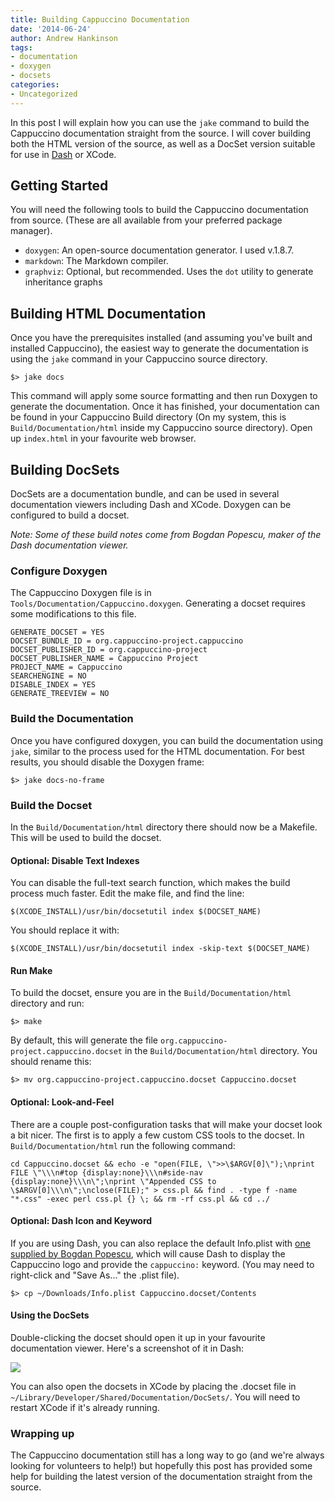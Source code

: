 ```yaml
---
title: Building Cappuccino Documentation
date: '2014-06-24'
author: Andrew Hankinson
tags:
- documentation
- doxygen
- docsets
categories:
- Uncategorized
---
```


In this post I will explain how you can use the `jake` command to build the Cappuccino documentation straight from the source. I will cover building both the HTML version of the source, as well as a DocSet version suitable for use in [Dash](http://kapeli.com/dash) or XCode.

## Getting Started

You will need the following tools to build the Cappuccino documentation from source. (These are all available from your preferred package manager).

 * `doxygen`: An open-source documentation generator. I used v.1.8.7.
 * `markdown`: The Markdown compiler.
 * `graphviz`: Optional, but recommended. Uses the `dot` utility to generate inheritance graphs

## Building HTML Documentation

Once you have the prerequisites installed (and assuming you've built and installed Cappuccino), the easiest way to generate the documentation is using the `jake` command in your Cappuccino source directory.

`$> jake docs`

This command will apply some source formatting and then run Doxygen to generate the documentation. Once it has finished, your documentation can be found in your Cappuccino Build directory (On my system, this is `Build/Documentation/html` inside my Cappuccino source directory). Open up `index.html` in your favourite web browser.

## Building DocSets

DocSets are a documentation bundle, and can be used in several documentation viewers including Dash and XCode. Doxygen can be configured to build a docset.

*Note: Some of these build notes come from Bogdan Popescu, maker of the Dash documentation viewer.*

### Configure Doxygen

The Cappuccino Doxygen file is in `Tools/Documentation/Cappuccino.doxygen`. Generating a docset requires some modifications to this file.

```
GENERATE_DOCSET = YES
DOCSET_BUNDLE_ID = org.cappuccino-project.cappuccino
DOCSET_PUBLISHER_ID = org.cappuccino-project
DOCSET_PUBLISHER_NAME = Cappuccino Project
PROJECT_NAME = Cappuccino
SEARCHENGINE = NO
DISABLE_INDEX = YES
GENERATE_TREEVIEW = NO
```

### Build the Documentation

Once you have configured doxygen, you can build the documentation using `jake`, similar to the process used for the HTML documentation. For best results, you should disable the Doxygen frame:

`$> jake docs-no-frame`

### Build the Docset

In the `Build/Documentation/html` directory there should now be a Makefile. This will be used to build the docset.

#### Optional: Disable Text Indexes

You can disable the full-text search function, which makes the build process much faster. Edit the make file, and find the line:

`$(XCODE_INSTALL)/usr/bin/docsetutil index $(DOCSET_NAME)`

You should replace it with:

`$(XCODE_INSTALL)/usr/bin/docsetutil index -skip-text $(DOCSET_NAME)`

#### Run Make

To build the docset, ensure you are in the `Build/Documentation/html` directory and run:

`$> make`

By default, this will generate the file `org.cappuccino-project.cappuccino.docset` in the `Build/Documentation/html` directory. You should rename this:

`$> mv org.cappuccino-project.cappuccino.docset Cappuccino.docset`

#### Optional: Look-and-Feel

There are a couple post-configuration tasks that will make your docset look a bit nicer. The first is to apply a few custom CSS tools to the docset. In `Build/Documentation/html` run the following command:

```
cd Cappuccino.docset && echo -e "open(FILE, \">>\$ARGV[0]\");\nprint FILE \"\\\n#top {display:none}\\\n#side-nav {display:none}\\\n\";\nprint \"Appended CSS to \$ARGV[0]\\\n\";\nclose(FILE);" > css.pl && find . -type f -name "*.css" -exec perl css.pl {} \; && rm -rf css.pl && cd ../
```

#### Optional: Dash Icon and Keyword

If you are using Dash, you can also replace the default Info.plist with [one supplied by Bogdan Popescu](/downloads/documentation/Info.plist), which will cause Dash to display the Cappuccino logo and provide the `cappuccino:` keyword. (You may need to right-click and "Save As..." the .plist file).

`$> cp ~/Downloads/Info.plist Cappuccino.docset/Contents`

#### Using the DocSets

Double-clicking the docset should open it up in your favourite documentation viewer. Here's a screenshot of it in Dash:

[![](/img/cpo-uploads/2014/06/cappuccino-docs-in-dash.png)](/img/cpo-uploads/2014/06/cappuccino-docs-in-dash.png)

You can also open the docsets in XCode by placing the .docset file in `~/Library/Developer/Shared/Documentation/DocSets/`. You will need to restart XCode if it's already running.

### Wrapping up

The Cappuccino documentation still has a long way to go (and we're always looking for volunteers to help!) but hopefully this post has provided some help for building the latest version of the documentation straight from the source.

